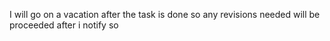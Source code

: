 I will go on a vacation after the task is done so any revisions needed will be proceeded after i notify so
